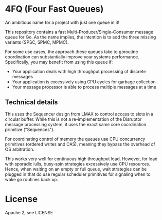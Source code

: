 # 4FQ (Four Fast Queues)

An ambitious name for a project with just one queue in it!

This repository contains a fast Multi-Producer/Single-Consumer message queue for Go. 
As the name implies, the intention is to add the three missing variants (SPSC, SPMC, MPMC).

For some use cases, the approach these queues take to goroutine coordination can substantially improve your systems performance.
Specifically, you may benefit from using this queue if:

- Your application deals with high throughput processing of discrete messages
- Your application is excessively using CPU cycles for garbage collection
- Your message processor is able to process multiple messages at a time

## Technical details

This uses the Sequencer design from LMAX to control access to slots in a circular buffer.
While this is not a re-implementation of the Disruptor message processing system, it uses the exact 
same core coordination primitive ("Sequences").

For coordinating control of memory the queues use CPU concurrency primitives (ordered writes and CAS),
meaning they bypass the overhead of OS arbitration. 

This works very well for continuous high throughput load.
However, for load with sporadic lulls, busy-spin strategies excessively use CPU resources. 
Hence, when waiting on an empty or full queue, wait strategies can be plugged in that do use
regular scheduler primitives for signaling when to wake go routines back up.

# License

Apache 2, see LICENSE
